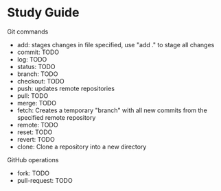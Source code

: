 # Study Guide

Git commands
- add: stages changes in file specified, use "add ." to stage all changes
- commit: TODO
- log: TODO
- status: TODO
- branch: TODO
- checkout: TODO
- push: updates remote repositories
- pull: TODO
- merge: TODO
- fetch: Creates a temporary "branch" with all new commits from the specified remote repository
- remote: TODO
- reset: TODO
- revert: TODO
- clone: Clone a repository into a new directory

GitHub operations
- fork: TODO
- pull-request: TODO
